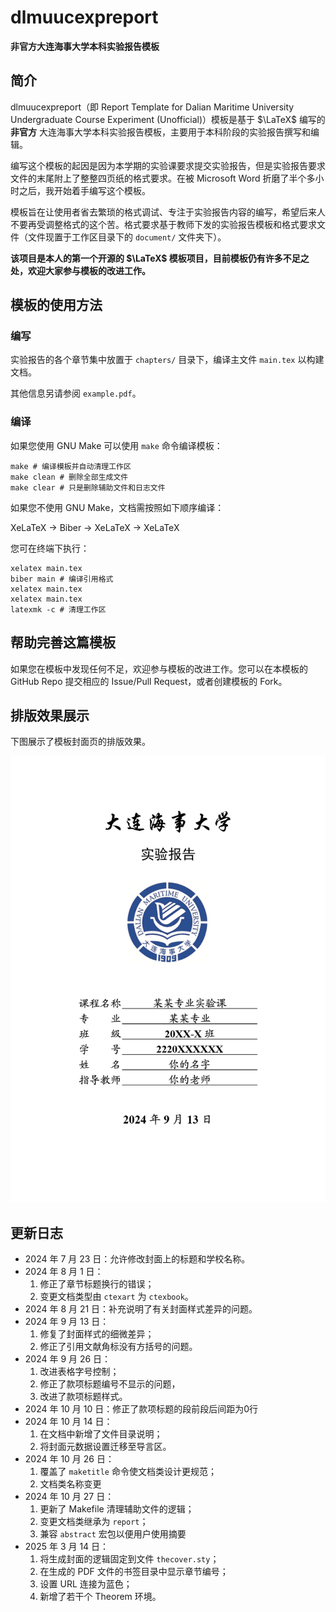# dlmuucexpreport

**非官方大连海事大学本科实验报告模板**

## 简介

dlmuucexpreport（即 Report Template for Dalian Maritime University Undergraduate Course Experiment (Unofficial)）模板是基于 $\LaTeX$ 编写的 **非官方** 大连海事大学本科实验报告模板，主要用于本科阶段的实验报告撰写和编辑。

编写这个模板的起因是因为本学期的实验课要求提交实验报告，但是实验报告要求文件的末尾附上了整整四页纸的格式要求。在被 Microsoft Word 折磨了半个多小时之后，我开始着手编写这个模板。

模板旨在让使用者省去繁琐的格式调试、专注于实验报告内容的编写，希望后来人不要再受调整格式的这个苦。格式要求基于教师下发的实验报告模板和格式要求文件（文件现置于工作区目录下的 `document/` 文件夹下）。

**该项目是本人的第一个开源的 $\LaTeX$ 模板项目，目前模板仍有许多不足之处，欢迎大家参与模板的改进工作。**

## 模板的使用方法

### 编写

实验报告的各个章节集中放置于 `chapters/` 目录下，编译主文件 `main.tex` 以构建文档。

其他信息另请参阅 `example.pdf`。

### 编译

如果您使用 GNU Make 可以使用 `make` 命令编译模板：

```shell
make # 编译模板并自动清理工作区
make clean # 删除全部生成文件
make clear # 只是删除辅助文件和日志文件
```

如果您不使用 GNU Make，文档需按照如下顺序编译：

XeLaTeX → Biber → XeLaTeX → XeLaTeX

您可在终端下执行：

```shell
xelatex main.tex
biber main # 编译引用格式
xelatex main.tex
xelatex main.tex
latexmk -c # 清理工作区
```

## 帮助完善这篇模板

如果您在模板中发现任何不足，欢迎参与模板的改进工作。您可以在本模板的 GitHub Repo 提交相应的 Issue/Pull Request，或者创建模板的 Fork。

## 排版效果展示

下图展示了模板封面页的排版效果。

![cover](./figure/example_页面_01.png)

## 更新日志

- 2024 年 7 月 23 日：允许修改封面上的标题和学校名称。
- 2024 年 8 月 1 日：
  1. 修正了章节标题换行的错误；
  2. 变更文档类型由 `ctexart` 为 `ctexbook`。
- 2024 年 8 月 21 日：补充说明了有关封面样式差异的问题。
- 2024 年 9 月 13 日：
  1. 修复了封面样式的细微差异；
  2. 修正了引用文献角标没有方括号的问题。
- 2024 年 9 月 26 日：
  1. 改进表格字号控制；
  2. 修正了款项标题编号不显示的问题，
  3. 改进了款项标题样式。
- 2024 年 10 月 10 日：修正了款项标题的段前段后间距为0行
- 2024 年 10 月 14 日：
  1. 在文档中新增了文件目录说明；
  2. 将封面元数据设置迁移至导言区。
- 2024 年 10 月 26 日：
  1. 覆盖了 `maketitle` 命令使文档类设计更规范；
  2. 文档类名称变更
- 2024 年 10 月 27 日：
  1. 更新了 Makefile 清理辅助文件的逻辑；
  2. 变更文档类继承为 `report`；
  3. 兼容 `abstract` 宏包以便用户使用摘要
- 2025 年 3 月 14 日：
  1. 将生成封面的逻辑固定到文件 `thecover.sty`；
  2. 在生成的 PDF 文件的书签目录中显示章节编号；
  3. 设置 URL 连接为蓝色；
  4. 新增了若干个 Theorem 环境。
